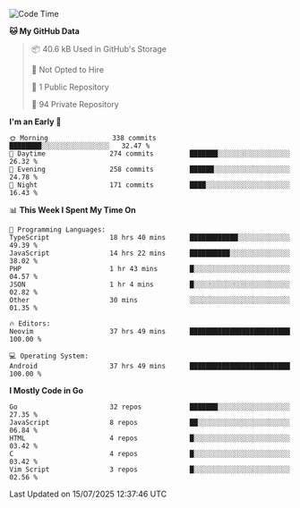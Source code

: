 
<!--START_SECTION:waka-->
![Code Time](http://img.shields.io/badge/Code%20Time-6%2C104%20hrs%2048%20mins-blue)

**🐱 My GitHub Data** 

> 📦 40.6 kB Used in GitHub's Storage 
 > 
> 🚫 Not Opted to Hire
 > 
> 📜 1 Public Repository 
 > 
> 🔑 94 Private Repository 
 > 
**I'm an Early 🐤** 

```text
🌞 Morning                338 commits         ████████░░░░░░░░░░░░░░░░░   32.47 % 
🌆 Daytime                274 commits         ███████░░░░░░░░░░░░░░░░░░   26.32 % 
🌃 Evening                258 commits         ██████░░░░░░░░░░░░░░░░░░░   24.78 % 
🌙 Night                  171 commits         ████░░░░░░░░░░░░░░░░░░░░░   16.43 % 
```


📊 **This Week I Spent My Time On** 

```text
💬 Programming Languages: 
TypeScript               18 hrs 40 mins      ████████████░░░░░░░░░░░░░   49.39 % 
JavaScript               14 hrs 22 mins      ██████████░░░░░░░░░░░░░░░   38.02 % 
PHP                      1 hr 43 mins        █░░░░░░░░░░░░░░░░░░░░░░░░   04.57 % 
JSON                     1 hr 4 mins         █░░░░░░░░░░░░░░░░░░░░░░░░   02.82 % 
Other                    30 mins             ░░░░░░░░░░░░░░░░░░░░░░░░░   01.35 % 

🔥 Editors: 
Neovim                   37 hrs 49 mins      █████████████████████████   100.00 % 

💻 Operating System: 
Android                  37 hrs 49 mins      █████████████████████████   100.00 % 
```

**I Mostly Code in Go** 

```text
Go                       32 repos            ███████░░░░░░░░░░░░░░░░░░   27.35 % 
JavaScript               8 repos             ██░░░░░░░░░░░░░░░░░░░░░░░   06.84 % 
HTML                     4 repos             █░░░░░░░░░░░░░░░░░░░░░░░░   03.42 % 
C                        4 repos             █░░░░░░░░░░░░░░░░░░░░░░░░   03.42 % 
Vim Script               3 repos             █░░░░░░░░░░░░░░░░░░░░░░░░   02.56 % 
```




 Last Updated on 15/07/2025 12:37:46 UTC
<!--END_SECTION:waka-->
